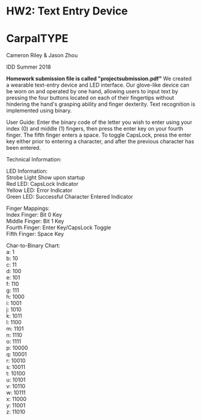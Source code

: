 # HW2: Text Entry Device
# CarpalTYPE
Cameron Riley & Jason Zhou 

IDD Summer 2018

**Homework submission file is called "projectsubmission.pdf"**
We created a wearable text-entry device and LED interface. Our glove-like device can be worn on and operated by one hand, allowing users to input text by pressing the four buttons located on each of their fingertips without hindering the hand's grasping ability and finger dexterity. Text recognition is implemented using binary.

User Guide:
Enter the binary code of the letter you wish to enter using your index (0) and middle (1) fingers, then press the enter key on your fourth finger. The fifth finger enters a space.
To toggle CapsLock, press the enter key either prior to entering a character, and after the previous character has been entered.

Technical Information:   

LED Information:  
Strobe Light Show upon startup  
Red LED: CapsLock Indicator  
Yellow LED: Error Indicator  
Green LED: Successful Character Entered Indicator  
  
Finger Mappings:     
Index Finger: Bit 0 Key  
Middle Finger: Bit 1 Key  
Fourth Finger: Enter Key/CapsLock Toggle  
Fifth Finger: Space Key  

Char-to-Binary Chart:  
a: 1  
b: 10  
c: 11  
d: 100  
e: 101  
f: 110  
g: 111  
h: 1000  
i: 1001  
j: 1010  
k: 1011  
l: 1100  
m: 1101  
n: 1110  
o: 1111  
p: 10000  
q: 10001  
r: 10010  
s: 10011  
t: 10100  
u: 10101  
v: 10110  
w: 10111  
x: 11000  
y: 11001  
z: 11010  	 